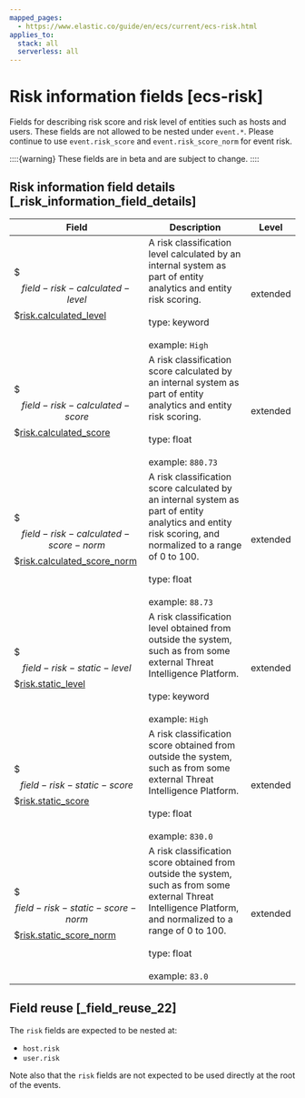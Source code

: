 ```yaml
---
mapped_pages:
  - https://www.elastic.co/guide/en/ecs/current/ecs-risk.html
applies_to:
  stack: all
  serverless: all
---
```


# Risk information fields [ecs-risk]

Fields for describing risk score and risk level of entities such as hosts and users. These fields are not allowed to be nested under `event.*`. Please continue to use `event.risk_score` and `event.risk_score_norm` for event risk.

::::{warning}
These fields are in beta and are subject to change.
::::



## Risk information field details [_risk_information_field_details]

| Field | Description | Level |
| --- | --- | --- |
| $$$field-risk-calculated-level$$$[risk.calculated_level](#field-risk-calculated-level) | A risk classification level calculated by an internal system as part of entity analytics and entity risk scoring.<br><br>type: keyword<br><br>example: `High`<br> | extended |
| $$$field-risk-calculated-score$$$[risk.calculated_score](#field-risk-calculated-score) | A risk classification score calculated by an internal system as part of entity analytics and entity risk scoring.<br><br>type: float<br><br>example: `880.73`<br> | extended |
| $$$field-risk-calculated-score-norm$$$[risk.calculated_score_norm](#field-risk-calculated-score-norm) | A risk classification score calculated by an internal system as part of entity analytics and entity risk scoring, and normalized to a range of 0 to 100.<br><br>type: float<br><br>example: `88.73`<br> | extended |
| $$$field-risk-static-level$$$[risk.static_level](#field-risk-static-level) | A risk classification level obtained from outside the system, such as from some external Threat Intelligence Platform.<br><br>type: keyword<br><br>example: `High`<br> | extended |
| $$$field-risk-static-score$$$[risk.static_score](#field-risk-static-score) | A risk classification score obtained from outside the system, such as from some external Threat Intelligence Platform.<br><br>type: float<br><br>example: `830.0`<br> | extended |
| $$$field-risk-static-score-norm$$$[risk.static_score_norm](#field-risk-static-score-norm) | A risk classification score obtained from outside the system, such as from some external Threat Intelligence Platform, and normalized to a range of 0 to 100.<br><br>type: float<br><br>example: `83.0`<br> | extended |


## Field reuse [_field_reuse_22]

The `risk` fields are expected to be nested at:

* `host.risk`
* `user.risk`

Note also that the `risk` fields are not expected to be used directly at the root of the events.

